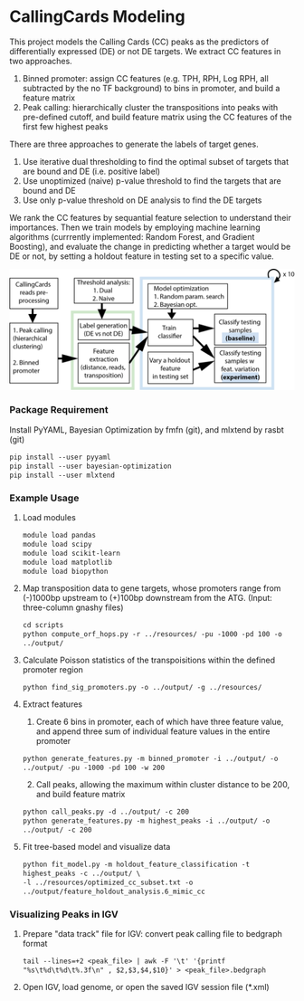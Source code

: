 # CallingCards Modeling

This project models the Calling Cards (CC) peaks as the predictors of differentially expressed (DE) or not DE targets. We extract CC features in two approaches.

1. Binned promoter: assign CC features (e.g. TPH, RPH, Log RPH, all subtracted by the no TF background) to bins in promoter, and build a feature matrix
2. Peak calling: hierarchically cluster the transpositions into peaks with pre-defined cutoff, and build feature matrix using the CC features of the first few highest peaks  

There are three approaches to generate the labels of target genes.

1. Use iterative dual thresholding to find the optimal subset of targets that are bound and DE (i.e. positive label)
2. Use unoptimized (naive) p-value threshold to find the targets that are bound and DE
3. Use only p-value threshold on DE analysis to find the DE targets

We rank the CC features by sequantial feature selection to understand their importances. Then we train models by employing machine learning algorithms (currrently implemented: Random Forest, and Gradient Boosting), and evaluate the change in predicting whether a target would be DE or not, by setting a holdout feature in testing set to a specific value. 

![pipeline](pipeline.png)

### Package Requirement

Install PyYAML, Bayesian Optimization by fmfn (git), and mlxtend by rasbt (git)
    
```
pip install --user pyyaml
pip install --user bayesian-optimization
pip install --user mlxtend  
```

### Example Usage

1. Load modules

	```
	module load pandas
	module load scipy
	module load scikit-learn
    module load matplotlib
	module load biopython
    ```

2. Map transposition data to gene targets, whose promoters range from (-)1000bp upstream to (+)100bp downstream from the ATG. (Input: three-column gnashy files)

	```
	cd scripts
	python compute_orf_hops.py -r ../resources/ -pu -1000 -pd 100 -o ../output/
	```

3. Calculate Poisson statistics of the transpoisitions within the defined promoter region
    ```
    python find_sig_promoters.py -o ../output/ -g ../resources/
    ``` 

4. Extract features
    1. Create 6 bins in promoter, each of which have three feature value, and append three sum of individual feature values in the entire promoter

    ```
    python generate_features.py -m binned_promoter -i ../output/ -o ../output/ -pu -1000 -pd 100 -w 200
    ```

    2. Call peaks, allowing the maximum within cluster distance to be 200, and build feature matrix

	```
	python call_peaks.py -d ../output/ -c 200
    python generate_features.py -m highest_peaks -i ../output/ -o ../output/ -c 200
	``` 

5. Fit tree-based model and visualize data
	
	```
    python fit_model.py -m holdout_feature_classification -t highest_peaks -c ../output/ \
    -l ../resources/optimized_cc_subset.txt -o ../output/feature_holdout_analysis.6_mimic_cc
	```

### Visualizing Peaks in IGV

1. Prepare "data track" file for IGV: convert peak calling file to bedgraph format

    ```
    tail --lines=+2 <peak_file> | awk -F '\t' '{printf "%s\t%d\t%d\t%.3f\n" , $2,$3,$4,$10}' > <peak_file>.bedgraph
    ```

2. Open IGV, load genome, or open the saved IGV session file (*.xml)

